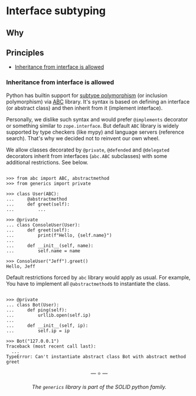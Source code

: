 # Interface subtyping

## Why

## Principles

- [Inheritance from interface is allowed](#inheritance-from-interface-is-allowed)

### Inheritance from interface is allowed

Python has builtin support for
[subtype polymorphism](https://en.wikipedia.org/wiki/Subtyping) (or inclusion
polymorphism) via [ABC](https://docs.python.org/3/library/abc.html) library.
It's syntax is based on defining an interface (or abstract class) and then
inherit from it (implement interface).

Personally, we dislike such syntax and would prefer `@implements` decorator or
something similar to `zope.interface`. But default `ABC` library is widely
supported by type checkers (like mypy) and language servers (reference search).
That's why we decided not to reinvent our own wheel.

We allow classes decorated by `@private`, `@defended` and `@delegated`
decorators inherit from interfaces (`abc.ABC` subclasses) with some additional
restrictions. See below.

```pycon

>>> from abc import ABC, abstractmethod
>>> from generics import private

>>> class User(ABC):
...     @abstractmethod
...     def greet(self):
...         ...

>>> @private
... class ConsoleUser(User):
...     def greet(self):
...         print(f"Hello, {self.name}")
...
...     def __init__(self, name):
...         self.name = name

>>> ConsoleUser("Jeff").greet()
Hello, Jeff

```

Default restrictions forced by `abc` library would apply as usual. For example,
You have to implement all `@abstractmethod`s to instantiate the class.

```pycon

>>> @private
... class Bot(User):
...     def ping(self):
...         urllib.open(self.ip)
...
...     def __init__(self, ip):
...         self.ip = ip

>>> Bot("127.0.0.1")
Traceback (most recent call last):
  ...
TypeError: Can't instantiate abstract class Bot with abstract method greet

```

<p align="center">&mdash; ⭐ &mdash;</p>
<p align="center"><i>The <code>generics</code> library is part of the SOLID python family.</i></p>
